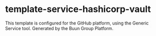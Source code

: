 # template-service-hashicorp-vault
This template is configured for the GitHub platform, using the Generic Service tool. Generated by the Buun Group Platform.
